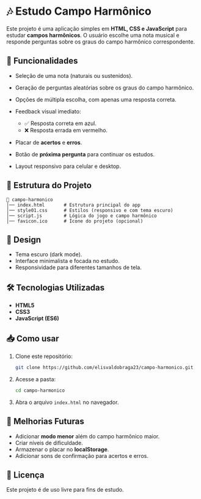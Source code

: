 # 🎶 Estudo Campo Harmônico

Este projeto é uma aplicação simples em **HTML, CSS e JavaScript** para estudar **campos harmônicos**.
O usuário escolhe uma nota musical e responde perguntas sobre os graus do campo harmônico correspondente.

## 🚀 Funcionalidades

* Seleção de uma nota (naturais ou sustenidos).
* Geração de perguntas aleatórias sobre os graus do campo harmônico.
* Opções de múltipla escolha, com apenas uma resposta correta.
* Feedback visual imediato:

  * ✅ Resposta correta em azul.
  * ❌ Resposta errada em vermelho.
* Placar de **acertos** e **erros**.
* Botão de **próxima pergunta** para continuar os estudos.
* Layout responsivo para celular e desktop.

## 📂 Estrutura do Projeto

```
📁 campo-harmonico
│── index.html       # Estrutura principal do app
│── style01.css      # Estilos (responsivo e com tema escuro)
│── script.js        # Lógica do jogo e campo harmônico
│── favicon.ico      # Ícone do projeto (opcional)
```

## 🎨 Design

* Tema escuro (dark mode).
* Interface minimalista e focada no estudo.
* Responsividade para diferentes tamanhos de tela.

## 🛠️ Tecnologias Utilizadas

* **HTML5**
* **CSS3**
* **JavaScript (ES6)**

## 📥 Como usar

1. Clone este repositório:

   ```bash
   git clone https://github.com/elisvaldobraga23/campo-harmonico.git
   ```
2. Acesse a pasta:

   ```bash
   cd campo-harmonico
   ```
3. Abra o arquivo `index.html` no navegador.

## 📌 Melhorias Futuras

* Adicionar **modo menor** além do campo harmônico maior.
* Criar níveis de dificuldade.
* Armazenar o placar no **localStorage**.
* Adicionar sons de confirmação para acertos e erros.

## 📜 Licença

Este projeto é de uso livre para fins de estudo.
